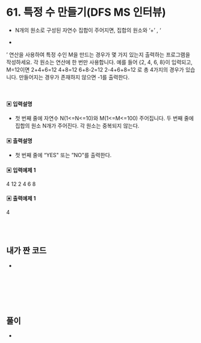 # 61. 특정 수 만들기(DFS  MS 인터뷰)

* N개의 원소로 구성된 자연수 집합이 주어지면, 집합의 원소와 ‘+’
, ‘
-
’ 연산을 사용하여 특정 
수인 M을 만드는 경우가 몇 가지 있는지 출력하는 프로그램을 작성하세요. 각 원소는 연산에 
한 번만 사용합니다.
예를 들어 {2, 4, 6, 8}이 입력되고, M=12이면
2+4+6=12
4+8=12
6+8-2=12
2-4+6+8=12
로 총 4가지의 경우가 있습니다. 만들어지는 경우가 존재하지 않으면 -1를 출력한다.


<br/>

#### ▣ 입력설명

* 첫 번째 줄에 자연수 N(1<=N<=10)와 M(1<=M<=100) 주어집니다.
두 번째 줄에 집합의 원소 N개가 주어진다. 각 원소는 중복되지 않는다.




#### ▣ 출력설명

* 첫 번째 줄에 “YES" 또는 ”NO"를 출력한다.


#### ▣ 입력예제 1
4 12
2 4 6 8



#### ▣ 출력예제 1
4

<br/>
<br/>


## 내가 짠 코드
*

<br/>

```c++


```


<br><br> 

## 풀이
*  

<br/>

```c++


```
